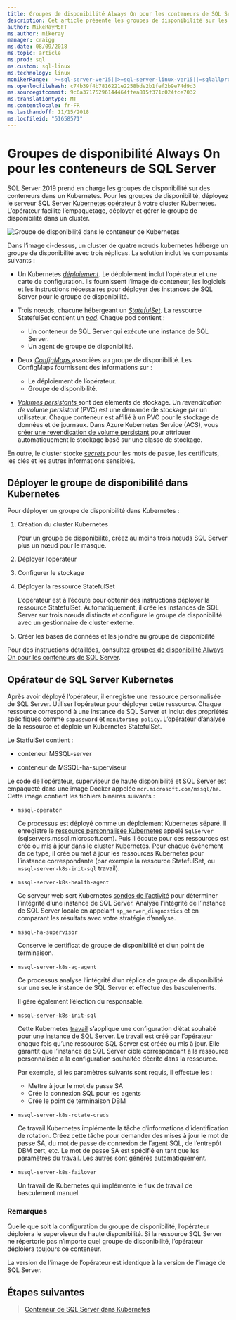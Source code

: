 ```yaml
---
title: Groupes de disponibilité Always On pour les conteneurs de SQL Server
description: Cet article présente les groupes de disponibilité sur les conteneurs de SQL Server
author: MikeRayMSFT
ms.author: mikeray
manager: craigg
ms.date: 08/09/2018
ms.topic: article
ms.prod: sql
ms.custom: sql-linux
ms.technology: linux
monikerRange: '>=sql-server-ver15||>=sql-server-linux-ver15||=sqlallproducts-allversions'
ms.openlocfilehash: c74b39f4b7816221e2258bde2b1fef2b9e74d9d3
ms.sourcegitcommit: 9c6a37175296144464ffea815f371c024fce7032
ms.translationtype: MT
ms.contentlocale: fr-FR
ms.lasthandoff: 11/15/2018
ms.locfileid: "51658571"
---
```

# <a name="always-on-availability-groups-for-sql-server-containers"></a>Groupes de disponibilité Always On pour les conteneurs de SQL Server

SQL Server 2019 prend en charge les groupes de disponibilité sur des conteneurs dans un Kubernetes. Pour les groupes de disponibilité, déployez le serveur SQL Server [Kubernetes opérateur](https://coreos.com/blog/introducing-operators.html) à votre cluster Kubernetes. L’opérateur facilite l’empaquetage, déployer et gérer le groupe de disponibilité dans un cluster.

![Groupe de disponibilité dans le conteneur de Kubernetes](media/tutorial-sql-server-ag-containers-kubernetes/KubernetesCluster.png)

Dans l’image ci-dessus, un cluster de quatre nœuds kubernetes héberge un groupe de disponibilité avec trois réplicas. La solution inclut les composants suivants :

* Un Kubernetes [ *déploiement*](https://kubernetes.io/docs/concepts/workloads/controllers/deployment/). Le déploiement inclut l’opérateur et une carte de configuration. Ils fournissent l’image de conteneur, les logiciels et les instructions nécessaires pour déployer des instances de SQL Server pour le groupe de disponibilité.

* Trois nœuds, chacune hébergeant un [ *StatefulSet*](https://kubernetes.io/docs/concepts/workloads/controllers/statefulset/). La ressource StatefulSet contient un [ *pod*](https://kubernetes.io/docs/concepts/workloads/pods/pod-overview/). Chaque pod contient :
  * Un conteneur de SQL Server qui exécute une instance de SQL Server.
  * Un agent de groupe de disponibilité. 

* Deux [ *ConfigMaps* ](https://kubernetes.io/docs/tasks/configure-pod-container/configure-pod-configmap/) associées au groupe de disponibilité. Les ConfigMaps fournissent des informations sur :
  * Le déploiement de l’opérateur.
  * Groupe de disponibilité.

 * [*Volumes persistants* ](https://kubernetes.io/docs/concepts/storage/persistent-volumes/) sont des éléments de stockage. Un *revendication de volume persistant* (PVC) est une demande de stockage par un utilisateur. Chaque conteneur est affilié à un PVC pour le stockage de données et de journaux. Dans Azure Kubernetes Service (ACS), vous [créer une revendication de volume persistant](https://docs.microsoft.com/azure/aks/azure-disks-dynamic-pv) pour attribuer automatiquement le stockage basé sur une classe de stockage.


En outre, le cluster stocke [ *secrets* ](https://kubernetes.io/docs/concepts/configuration/secret/) pour les mots de passe, les certificats, les clés et les autres informations sensibles.

## <a name="deploy-the-availability-group-in-kubernetes"></a>Déployer le groupe de disponibilité dans Kubernetes

Pour déployer un groupe de disponibilité dans Kubernetes :

1. Création du cluster Kubernetes

   Pour un groupe de disponibilité, créez au moins trois nœuds SQL Server plus un nœud pour le masque.

1. Déployer l’opérateur

1. Configurer le stockage

1. Déployer la ressource StatefulSet

   L’opérateur est à l’écoute pour obtenir des instructions déployer la ressource StatefulSet. Automatiquement, il crée les instances de SQL Server sur trois nœuds distincts et configure le groupe de disponibilité avec un gestionnaire de cluster externe.

1. Créer les bases de données et les joindre au groupe de disponibilité

Pour des instructions détaillées, consultez [groupes de disponibilité Always On pour les conteneurs de SQL Server](sql-server-ag-kubernetes.md).

## <a name="sql-server-kubernetes-operator"></a>Opérateur de SQL Server Kubernetes

Après avoir déployé l’opérateur, il enregistre une ressource personnalisée de SQL Server. Utiliser l’opérateur pour déployer cette ressource.  Chaque ressource correspond à une instance de SQL Server et inclut des propriétés spécifiques comme `sapassword` et `monitoring policy`. L’opérateur d’analyse de la ressource et déploie un Kubernetes StatefulSet.

Le StatfulSet contient :

* conteneur MSSQL-server

* conteneur de MSSQL-ha-superviseur

Le code de l’opérateur, superviseur de haute disponibilité et SQL Server est empaqueté dans une image Docker appelée `mcr.microsoft.com/mssql/ha`. Cette image contient les fichiers binaires suivants :

* `mssql-operator`

    Ce processus est déployé comme un déploiement Kubernetes séparé. Il enregistre le [ressource personnalisée Kubernetes](https://kubernetes.io/docs/concepts/extend-kubernetes/api-extension/custom-resources/) appelé `SqlServer` (sqlservers.mssql.microsoft.com). Puis il écoute pour ces ressources est créé ou mis à jour dans le cluster Kubernetes. Pour chaque événement de ce type, il crée ou met à jour les ressources Kubernetes pour l’instance correspondante (par exemple la ressource StatefulSet, ou `mssql-server-k8s-init-sql` travail).

* `mssql-server-k8s-health-agent`

    Ce serveur web sert Kubernetes [sondes de l’activité](https://kubernetes.io/docs/tasks/configure-pod-container/configure-liveness-readiness-probes/) pour déterminer l’intégrité d’une instance de SQL Server. Analyse l’intégrité de l’instance de SQL Server locale en appelant `sp_server_diagnostics` et en comparant les résultats avec votre stratégie d’analyse.

* `mssql-ha-supervisor`

   Conserve le certificat de groupe de disponibilité et d’un point de terminaison. 

* `mssql-server-k8s-ag-agent`
  
    Ce processus analyse l’intégrité d’un réplica de groupe de disponibilité sur une seule instance de SQL Server et effectue des basculements.

    Il gère également l’élection du responsable.

* `mssql-server-k8s-init-sql`
  
    Cette Kubernetes [travail](https://kubernetes.io/docs/concepts/workloads/controllers/jobs-run-to-completion/) s’applique une configuration d’état souhaité pour une instance de SQL Server. Le travail est créé par l’opérateur chaque fois qu’une ressource SQL Server est créée ou mis à jour. Elle garantit que l’instance de SQL Server cible correspondant à la ressource personnalisée a la configuration souhaitée décrite dans la ressource.

    Par exemple, si les paramètres suivants sont requis, il effectue les :
  * Mettre à jour le mot de passe SA
  * Crée la connexion SQL pour les agents
  * Crée le point de terminaison DBM

* `mssql-server-k8s-rotate-creds`
  
    Ce travail Kubernetes implémente la tâche d’informations d’identification de rotation. Créez cette tâche pour demander des mises à jour le mot de passe SA, du mot de passe de connexion de l’agent SQL, de l’entrepôt DBM cert, etc. Le mot de passe SA est spécifié en tant que les paramètres du travail. Les autres sont générés automatiquement.

* `mssql-server-k8s-failover`

   Un travail de Kubernetes qui implémente le flux de travail de basculement manuel.

### <a name="notes"></a>Remarques

Quelle que soit la configuration du groupe de disponibilité, l’opérateur déploiera le superviseur de haute disponibilité. Si la ressource SQL Server ne répertorie pas n’importe quel groupe de disponibilité, l’opérateur déploiera toujours ce conteneur.

La version de l’image de l’opérateur est identique à la version de l’image de SQL Server.

## <a name="next-steps"></a>Étapes suivantes

> [Conteneur de SQL Server dans Kubernetes](tutorial-sql-server-containers-kubernetes.md)
